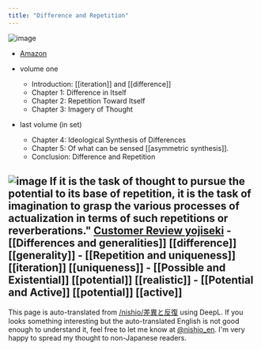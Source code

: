 ```yaml
---
title: "Difference and Repetition"
---
```


![image](https://gyazo.com/20268976874e3c5acaa721146b5e955b/thumb/1000)
- [Amazon](https://amzn.to/2NOG1Br)

- volume one
    - Introduction: [[iteration]] and [[difference]]
    - Chapter 1: Difference in Itself
    - Chapter 2: Repetition Toward Itself
    - Chapter 3: Imagery of Thought
- last volume (in set)
    - Chapter 4: Ideological Synthesis of Differences
    - Chapter 5: Of what can be sensed [[asymmetric synthesis]].
    - Conclusion: Difference and Repetition

![image](https://gyazo.com/446f3b94f80b0b5e32f5baf403fc7739/thumb/1000)
If it is the task of thought to pursue the potential to its base of repetition, it is the task of imagination to grasp the various processes of actualization in terms of such repetitions or reverberations."
[Customer Review yojiseki](https://www.amazon.co.jp/gp/customer-reviews/R26IFS2C03XLMG/ref=cm_cr_arp_d_rvw_ttl?ie=UTF8&ASIN=4309462979)
    - [[Differences and generalities]]   [[difference]]   [[generality]]
    - [[Repetition and uniqueness]]   [[iteration]]   [[uniqueness]]
    - [[Possible and Existential]]   [[potential]]   [[realistic]]
    - [[Potential and Active]]   [[potential]]   [[active]]
---
This page is auto-translated from [/nishio/差異と反復](https://scrapbox.io/nishio/差異と反復) using DeepL. If you looks something interesting but the auto-translated English is not good enough to understand it, feel free to let me know at [@nishio_en](https://twitter.com/nishio_en). I'm very happy to spread my thought to non-Japanese readers.